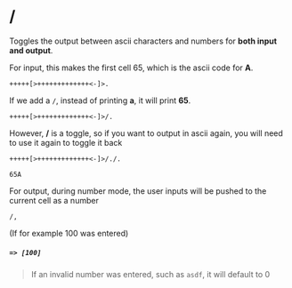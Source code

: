 # /

Toggles the output between ascii characters and numbers for **both input and output**.


For input, this makes the first cell 65, which is the ascii code for **A**.
```
+++++[>+++++++++++++<-]>.
```
If we add a `/`, instead of printing **a**, it will print **65**.

```
+++++[>+++++++++++++<-]>/.
```

However, **/** is a toggle, so if you want to output in ascii again, you will need to use it again to toggle it back

```
+++++[>+++++++++++++<-]>/./.
```
```
65A
```

For output, during number mode, the user inputs will be pushed to the current cell as a number

```
/,
```
(If for example 100 was entered)
##### `=> [100]`

> If an invalid number was entered, such as `asdf`, it will default to 0